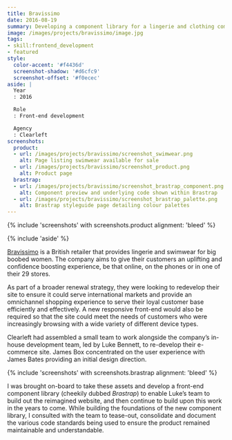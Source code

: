 ```yaml
---
title: Bravissimo
date: 2016-08-19
summary: Developing a component library for a lingerie and clothing company for big boobed women.
image: /images/projects/bravissimo/image.jpg
tags:
- skill:frontend_development
- featured
style:
  color-accent: '#f4436d'
  screenshot-shadow: '#d6cfc9'
  screenshot-offset: '#f0ecec'
aside: |
  Year
  : 2016

  Role
  : Front-end development

  Agency
  : Clearleft
screenshots:
  product:
  - url: /images/projects/bravissimo/screenshot_swimwear.png
    alt: Page listing swimwear available for sale
  - url: /images/projects/bravissimo/screenshot_product.png
    alt: Product page
  brastrap:
  - url: /images/projects/bravissimo/screenshot_brastrap_component.png
    alt: Component preview and underlying code shown within Brastrap
  - url: /images/projects/bravissimo/screenshot_brastrap_palette.png
    alt: Brastrap styleguide page detailing colour palettes
---
```

{% include 'screenshots' with screenshots.product
  alignment: 'bleed'
%}

{% include 'aside' %}

[Bravissimo][1] is a British retailer that provides lingerie and swimwear for big boobed women. The company aims to give their customers an uplifting and confidence boosting experience, be that online, on the phones or in one of their 29 stores.

As part of a broader renewal strategy, they were looking to redevelop their site to ensure it could serve international markets and provide an omnichannel shopping experience to serve their loyal customer base efficiently and effectively. A new responsive front-end would also be required so that the site could meet the needs of customers who were increasingly browsing with a wide variety of different device types.

Clearleft had assembled a small team to work alongside the company’s in-house development team, led by Luke Bennett, to re-develop their e-commerce site. James Box concentrated on the user experience with James Bates providing an initial design direction.

{% include 'screenshots' with screenshots.brastrap
  alignment: 'bleed'
%}

I was brought on-board to take these assets and develop a front-end component library (cheekily dubbed *Brastrap*) to enable Luke’s team to build out the reimagined website, and then continue to build upon this work in the years to come. While building the foundations of the new component library, I consulted with the team to tease-out, consolidate and document the various code standards being used to ensure the product remained maintainable and understandable.

[1]: https://www.bravissimo.com
